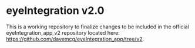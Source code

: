 # eyeIntegration v2.0

This is a working repository to finalize changes to be included in the official eyeIntegration_app_v2 repository located here: https://github.com/davemcg/eyeIntegration_app/tree/v2.
